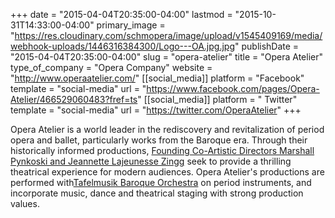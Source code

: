 +++
date = "2015-04-04T20:35:00-04:00"
lastmod = "2015-10-31T14:33:00-04:00"
primary_image = "https://res.cloudinary.com/schmopera/image/upload/v1545409169/media/webhook-uploads/1446316384300/Logo---OA.jpg.jpg"
publishDate = "2015-04-04T20:35:00-04:00"
slug = "opera-atelier"
title = "Opera Atelier"
type_of_company = "Opera Company"
website = "http://www.operaatelier.com/"
[[social_media]]
platform = "Facebook"
template = "social-media"
url = "https://www.facebook.com/pages/Opera-Atelier/466529060483?fref=ts"
[[social_media]]
platform = " Twitter"
template = "social-media"
url = "https://twitter.com/OperaAtelier"
+++

<p>
	Opera Atelier is a world leader in the rediscovery and revitalization of period opera and ballet, particularly works from the Baroque era. Through their historically informed productions, <a title="Our Core Creative Team" href="http://www.operaatelier.com/about/creative-team/">Founding Co-Artistic Directors Marshall Pynkoski and Jeannette Lajeunesse Zingg</a> seek to provide a thrilling theatrical experience for modern audiences. Opera Atelier's productions are performed with<a title="Tafelmusik" href="http://www.tafelmusik.org/" target="_blank">Tafelmusik Baroque Orchestra</a> on period instruments, and incorporate music, dance and theatrical staging with strong production values.
</p>
